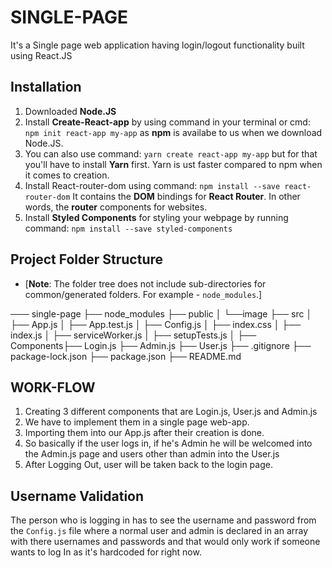 # SINGLE-PAGE

It's a Single page web application having login/logout functionality built using React.JS

## Installation
1. Downloaded **Node.JS**
2. Install **Create-React-app** by using command in your terminal or cmd:  
`npm init react-app my-app` as **npm** is availabe to us when we download Node.JS.
3. You can also  use command:  `yarn create react-app my-app` but for that you'll have to install **Yarn** first. Yarn is  ust faster compared to npm when it comes to creation.
4. Install React-router-dom using command: 
`npm install --save react-router-dom`  It contains the **DOM** bindings for **React Router**. In other words, the **router** components for websites.
5. Install **Styled Components** for styling your webpage  by running command:
 `npm install --save styled-components` 
## Project Folder Structure

 - [**Note**: The folder tree does not include sub-directories for common/generated folders. For example - `node_modules`.] 

─── single-page
    ├── node_modules
    ├── public
    │   └──image
    ├── src
    │   ├── App.js
    │   ├── App.test.js
    │   ├── Config.js
    │   ├── index.css
    │   ├── index.js
    │   ├── serviceWorker.js
    │   ├── setupTests.js
    │   ├── Components├── Login.js ├── Admin.js ├── User.js
    ├── .gitignore
    ├── package-lock.json
    ├── package.json
    ├── README.md
    

## WORK-FLOW

 1. Creating 3 different components that are Login.js, User.js and Admin.js
 2. We have to implement them in a single  page web-app.
 3. Importing them into our App.js after their creation is  done.
 4. So basically if the user logs in, if he's Admin he will be welcomed into the Admin.js page and users other than admin into the User.js
 5. After Logging Out,  user will be taken back to the  login page. 


## Username Validation

The person who is logging in has to see the username and password from the `Config.js` file where a normal user and admin is declared in an array with there usernames and passwords and that would only work if someone wants to log In as it's hardcoded for right now.
